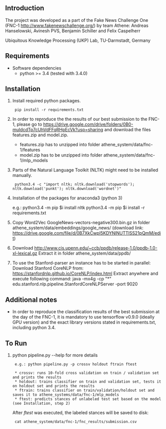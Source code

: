 ## Introduction

The project was developed as a part of the Fake News Challenge One (FNC-1 http://www.fakenewschallenge.org/) by team Athene:
Andreas Hanselowski, Avinesh PVS, Benjamin Schiller and Felix Caspelherr

Ubiquitous Knowledge Processing (UKP) Lab, TU-Darmstadt, Germany


## Requirements

* Software dependencies
	* python >= 3.4 (tested with 3.4.0)



## Installation

1. Install required python packages.

        pip install -r requirements.txt
        
2. In order to reproduce the the results of our best submission to the FNC-1, please go to 
https://drive.google.com/drive/folders/0B0-muIdcdTp7cUhVdFFqRHpEcVk?usp=sharing  and download 
     the files features.zip and model.zip.
     
     * features.zip has to unzipped into folder athene_system/data/fnc-1/features
     * model.zip has to be unzipped into folder athene_system/data/fnc-1/mlp_models
        
3. Parts of the Natural Language Toolkit (NLTK) might need to be installed manually.

	    python3.4 -c "import nltk; nltk.download('stopwords'); nltk.download('punkt'); nltk.download('wordnet')"
	
4. Installation of the packages for anaconda3 (python 3)

	e.g.: python3.4 -m pip $i install nltk
	      python3.4 -m pip $i install -r requirements.txt
	      
5. Copy Word2Vec GoogleNews-vectors-negative300.bin.gz in folder athene_system/data/embeddings/google_news/ 
    (download link: https://drive.google.com/file/d/0B7XkCwpI5KDYNlNUTTlSS21pQmM/edit)

6. Download http://www.cis.upenn.edu/~ccb/ppdb/release-1.0/ppdb-1.0-xl-lexical.gz
        Extract it in folder athene_system/data/ppdb/
        
7. To use the Stanford-parser an instance has to be started in parallel:
        Download Stanford CoreNLP from: https://stanfordnlp.github.io/CoreNLP/index.html
        Extract anywhere and execute following command: 
            java -mx4g -cp "*" edu.stanford.nlp.pipeline.StanfordCoreNLPServer -port 9020

## Additional notes

* In order to reproduce the classification results of the best submission at the day of the FNC-1, it is mandatory to use tensorflow v0.9.0 (ideally GPU version)
and the exact library versions stated in requirements.txt, including python 3.4.
	
## To Run

1. python pipeline.py --help for more details
    
        e.g.: python pipeline.py -p crossv holdout ftrain ftest
        
        * crossv: runs 10-fold cross validation on train / validation set and prints the results
        * holdout: trains classifier on train and validation set, tests it on holdout set and prints the results
        * ftrain: trains classifier on train/validation/holdout set and saves it to athene_systems/data/fnc-1/mlp_models
        * ftest: predicts stances of unlabeled test set based on the model (see Installation, step 2) 

    After _ftest_ was executed, the labeled stances will be saved to disk:
    	
		cat athene_system/data/fnc-1/fnc_results/submission.csv
   
